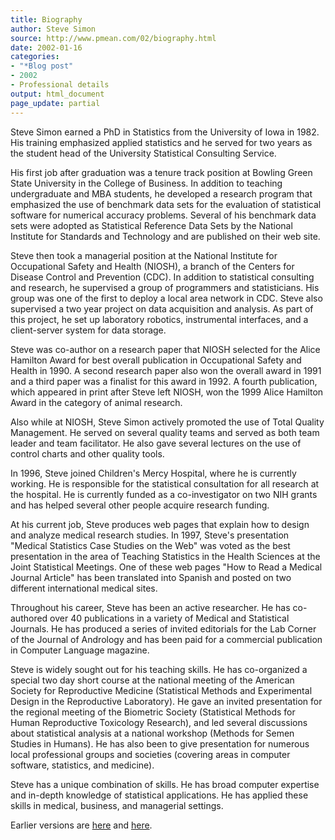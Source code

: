 ```yaml
---
title: Biography
author: Steve Simon
source: http://www.pmean.com/02/biography.html
date: 2002-01-16
categories:
- "*Blog post"
- 2002
- Professional details
output: html_document
page_update: partial
---
```


Steve Simon earned a PhD in Statistics from the University of Iowa in 1982. His training emphasized applied statistics and he served for two years as the student head of the University Statistical Consulting Service.

His first job after graduation was a tenure track position at Bowling Green State University in the College of Business. In addition to teaching undergraduate and MBA students, he developed a research program that emphasized the use of benchmark data sets for the evaluation of statistical software for numerical accuracy problems. Several of his benchmark data sets were adopted as Statistical Reference Data Sets by the National Institute for Standards and Technology and are published on their web site.

Steve then took a managerial position at the National Institute for Occupational Safety and Health (NIOSH), a branch of the Centers for Disease Control and Prevention (CDC). In addition to statistical consulting and research, he supervised a group of programmers and statisticians. His group was one of the first to deploy a local area network in CDC. Steve also supervised a two year project on data acquisition and analysis. As part of this project, he set up laboratory robotics, instrumental interfaces, and a client-server system for data storage.

Steve was co-author on a research paper that NIOSH selected for the Alice Hamilton Award for best overall publication in Occupational Safety and Health in 1990. A second research paper also won the overall award in 1991 and a third paper was a finalist for this award in 1992. A fourth publication, which appeared in print after Steve left NIOSH, won the 1999 Alice Hamilton Award in the category of animal research.

Also while at NIOSH, Steve Simon actively promoted the use of Total Quality Management. He served on several quality teams and served as both team leader and team facilitator. He also gave several lectures on the use of control charts and other quality tools.

In 1996, Steve joined Children's Mercy Hospital, where he is currently working. He is responsible for the statistical consultation for all research at the hospital. He is currently funded as a co-investigator on two NIH grants and has helped several other people acquire research funding.

At his current job, Steve produces web pages that explain how to design and analyze medical research studies. In 1997, Steve's presentation "Medical Statistics Case Studies on the Web" was voted as the best presentation in the area of Teaching Statistics in the Health Sciences at the Joint Statistical Meetings. One of these web pages "How to Read a Medical Journal Article" has been translated into Spanish and posted on two different international medical sites.

Throughout his career, Steve has been an active researcher. He has co-authored over 40 publications in a variety of Medical and Statistical Journals. He has produced a series of invited editorials for the Lab Corner of the Journal of Andrology and has been paid for a commercial publication in Computer Language magazine.

Steve is widely sought out for his teaching skills. He has co-organized a special two day short course at the national meeting of the American Society for Reproductive Medicine (Statistical Methods and Experimental Design in the Reproductive Laboratory). He gave an invited presentation for the regional meeting of the Biometric Society (Statistical Methods for Human Reproductive Toxicology Research), and led several discussions about statistical analysis at a national workshop (Methods for Semen Studies in Humans). He has also been to give presentation for numerous local professional groups and societies (covering areas in computer software, statistics, and medicine).

Steve has a unique combination of skills. He has broad computer expertise and in-depth knowledge of statistical applications. He has applied these skills in medical, business, and managerial settings.

Earlier versions are [here][sim1] and [here][sim2].

[sim1]: http://www.pmean.com/02/biography.html
[sim2]: http://new.pmean.com/biography-2002/
